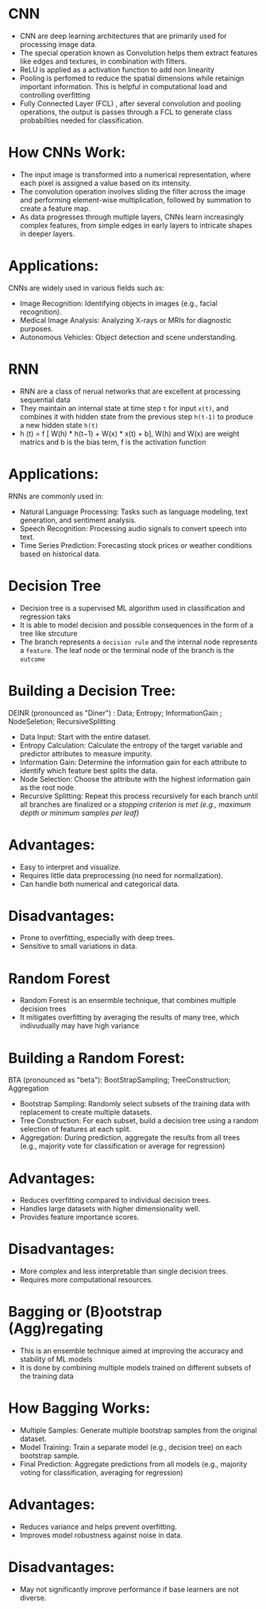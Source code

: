 CNN
==========
* CNN are deep learning architectures that are primarily used for processing image data. 
* The special operation known as Convolution helps them extract features like edges and textures, in combination with filters.
* ReLU is applied as a activation function to add non linearity
* Pooling is perfomed to reduce the spatial dimensions while retainign important information. This is helpful in computational load and controlling overfitting
* Fully Connected Layer (FCL) , after several convolution and pooling operations, the output is passes through a FCL to generate class probabilties needed for classification.

How CNNs Work:
==========
* The input image is transformed into a numerical representation, where each pixel is assigned a value based on its intensity.
* The convolution operation involves sliding the filter across the image and performing element-wise multiplication, followed by summation to create a feature map.
* As data progresses through multiple layers, CNNs learn increasingly complex features, from simple edges in early layers to intricate shapes in deeper layers.

Applications:
==========
CNNs are widely used in various fields such as:
* Image Recognition: Identifying objects in images (e.g., facial recognition).
* Medical Image Analysis: Analyzing X-rays or MRIs for diagnostic purposes.
* Autonomous Vehicles: Object detection and scene understanding.

RNN
==========
* RNN are a class of nerual networks that are excellent at processing sequential data
* They maintain an internal state at time step `t` for input `x(t)`, and combines it with hidden state from the previous step `h(t-1)` to produce a new hidden state `h(t)`
* h (t) = f [ W(h) * h(t−1)  + W(x) * x(t) + b], W(h) and W(x) are weight matrics and b is the bias term, f is the activation function

Applications:
==========
RNNs are commonly used in:
* Natural Language Processing: Tasks such as language modeling, text generation, and sentiment analysis.
* Speech Recognition: Processing audio signals to convert speech into text.
* Time Series Prediction: Forecasting stock prices or weather conditions based on historical data.

Decision Tree
==========
* Decision tree is a supervised ML algorithm used in classification and regression taks
* It is able to model decision and possible consequences in the form of a tree like strcuture
* The branch represents a `decision rule` and the internal node represents a `feature`. The leaf node or the terminal node of the branch is the `outcome`

Building a Decision Tree:
==========
DEINR (pronounced as "Diner") : Data; Entropy; InformationGain ; NodeSeletion; RecursiveSplitting
* Data Input: Start with the entire dataset.
* Entropy Calculation: Calculate the entropy of the target variable and predictor attributes to measure impurity.
* Information Gain: Determine the information gain for each attribute to identify which feature best splits the data.
* Node Selection: Choose the attribute with the highest information gain as the root node.
* Recursive Splitting: Repeat this process recursively for each branch until all branches are finalized or a *stopping criterion is met (e.g., maximum depth or minimum samples per leaf)*

Advantages:
==========
* Easy to interpret and visualize.
* Requires little data preprocessing (no need for normalization).
* Can handle both numerical and categorical data.

Disadvantages:
============
* Prone to overfitting, especially with deep trees.
* Sensitive to small variations in data.

Random Forest
==========
* Random Forest is an ensermble technique, that combines multiple decision trees
* It mitigates overfitting by averaging the results of many tree, which indivudually may have high variance

Building a Random Forest:
==========
BTA (pronounced as "beta"): BootStrapSampling; TreeConstruction; Aggregation
* Bootstrap Sampling: Randomly select subsets of the training data with replacement to create multiple datasets.
* Tree Construction: For each subset, build a decision tree using a random selection of features at each split.
* Aggregation: During prediction, aggregate the results from all trees (e.g., majority vote for classification or average for regression)

Advantages:
==========
* Reduces overfitting compared to individual decision trees.
* Handles large datasets with higher dimensionality well.
* Provides feature importance scores.

Disadvantages:
==========
* More complex and less interpretable than single decision trees.
* Requires more computational resources.

Bagging or (B)ootstrap (Agg)regating
====================================
* This is an ensemble technique aimed at improving the accuracy and stability of ML models
* It is done by combining multiple models trained on different subsets of the training data

How Bagging Works:
===============
* Multiple Samples: Generate multiple bootstrap samples from the original dataset.
* Model Training: Train a separate model (e.g., decision tree) on each bootstrap sample.
* Final Prediction: Aggregate predictions from all models (e.g., majority voting for classification, averaging for regression)

Advantages:
==========
* Reduces variance and helps prevent overfitting.
* Improves model robustness against noise in data.

Disadvantages:
=================
* May not significantly improve performance if base learners are not diverse. 
